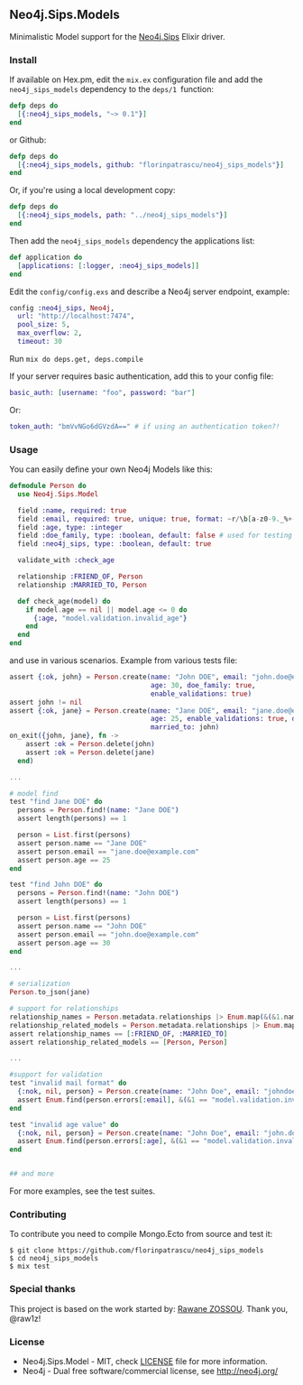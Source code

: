 ## Neo4j.Sips.Models


Minimalistic Model support for the [Neo4j.Sips](https://github.com/florinpatrascu/neo4j_sips) Elixir driver.

### Install

If available on Hex.pm, edit the `mix.ex` configuration file and add the `neo4j_sips_models` dependency to the `deps/1 `function:

```elixir
defp deps do
  [{:neo4j_sips_models, "~> 0.1"}]
end
```

or Github:

```elixir
defp deps do
  [{:neo4j_sips_models, github: "florinpatrascu/neo4j_sips_models"}]
end
```

Or, if you're using a local development copy:

```elixir
defp deps do
  [{:neo4j_sips_models, path: "../neo4j_sips_models"}]
end
```

Then add the `neo4j_sips_models` dependency the applications list:

```elixir
def application do
  [applications: [:logger, :neo4j_sips_models]]
end
```


Edit the `config/config.exs` and describe a Neo4j server endpoint, example:
```elixir
config :neo4j_sips, Neo4j,
  url: "http://localhost:7474",
  pool_size: 5,
  max_overflow: 2,
  timeout: 30
```

Run `mix do deps.get, deps.compile`

If your server requires basic authentication, add this to your config file:
```elixir   
basic_auth: [username: "foo", password: "bar"]
```
      
Or:
   
```elixir
token_auth: "bmVvNGo6dGVzdA==" # if using an authentication token?!
```
   
### Usage

You can easily define your own Neo4j Models like this:

```elixir
defmodule Person do
  use Neo4j.Sips.Model

  field :name, required: true
  field :email, required: true, unique: true, format: ~r/\b[a-z0-9._%+-]+@[a-z0-9.-]+\.[a-z]{2,4}\b/
  field :age, type: :integer
  field :doe_family, type: :boolean, default: false # used for testing
  field :neo4j_sips, type: :boolean, default: true

  validate_with :check_age

  relationship :FRIEND_OF, Person
  relationship :MARRIED_TO, Person

  def check_age(model) do
    if model.age == nil || model.age <= 0 do
      {:age, "model.validation.invalid_age"}
    end
  end
end

```

and use in various scenarios. Example from various tests file:

```elixir
assert {:ok, john} = Person.create(name: "John DOE", email: "john.doe@example.com",
                                   age: 30, doe_family: true,
                                   enable_validations: true)
assert john != nil
assert {:ok, jane} = Person.create(name: "Jane DOE", email: "jane.doe@example.com",
                                   age: 25, enable_validations: true, doe_family: true,
                                   married_to: john)
on_exit({john, jane}, fn ->
    assert :ok = Person.delete(john)
    assert :ok = Person.delete(jane)
  end)

...

# model find
test "find Jane DOE" do
  persons = Person.find!(name: "Jane DOE")
  assert length(persons) == 1

  person = List.first(persons)
  assert person.name == "Jane DOE"
  assert person.email == "jane.doe@example.com"
  assert person.age == 25
end

test "find John DOE" do
  persons = Person.find!(name: "John DOE")
  assert length(persons) == 1

  person = List.first(persons)
  assert person.name == "John DOE"
  assert person.email == "john.doe@example.com"
  assert person.age == 30
end

...

# serialization
Person.to_json(jane)  

# support for relationships
relationship_names = Person.metadata.relationships |> Enum.map(&(&1.name))
relationship_related_models = Person.metadata.relationships |> Enum.map(&(&1.related_model))
assert relationship_names == [:FRIEND_OF, :MARRIED_TO]
assert relationship_related_models == [Person, Person]

...

#support for validation
test "invalid mail format" do
  {:nok, nil, person} = Person.create(name: "John Doe", email: "johndoe.example.com", age: 30)
  assert Enum.find(person.errors[:email], &(&1 == "model.validation.invalid")) != nil
end

test "invalid age value" do
  {:nok, nil, person} = Person.create(name: "John Doe", email: "john.doe@example.com", age: -30)
  assert Enum.find(person.errors[:age], &(&1 == "model.validation.invalid_age")) != nil
end


## and more
```

For more examples, see the test suites.

### Contributing

To contribute you need to compile Mongo.Ecto from source and test it:

    $ git clone https://github.com/florinpatrascu/neo4j_sips_models
    $ cd neo4j_sips_models
    $ mix test

### Special thanks

This project is based on the work started by: [Rawane ZOSSOU](https://github.com/raw1z). Thank you, @raw1z!

### License
* Neo4j.Sips.Model - MIT, check [LICENSE](LICENSE) file for more information.
* Neo4j - Dual free software/commercial license, see http://neo4j.org/
